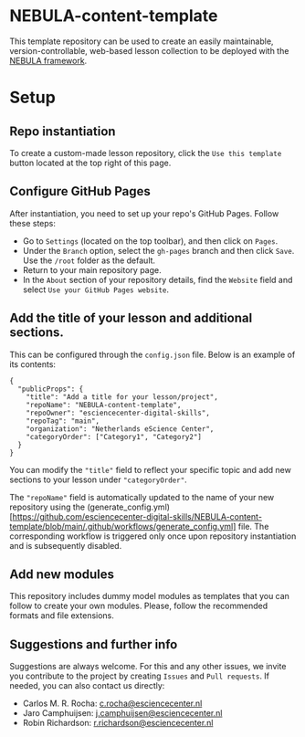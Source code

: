 # NEBULA-content-template
This template repository can be used to create an easily maintainable, version-controllable, web-based lesson collection to be deployed with the [NEBULA framework](https://github.com/esciencecenter-digital-skills/NEBULA).

# Setup

## Repo instantiation
To create a custom-made lesson repository, click the `Use this template` button located at the top right of this page.

## Configure GitHub Pages
After instantiation, you need to set up your repo's GitHub Pages. Follow these steps:
- Go to `Settings` (located on the top toolbar), and then click on `Pages`.
- Under the `Branch` option, select the `gh-pages` branch and then click `Save`. Use the `/root` folder as the default.
- Return to your main repository page.
- In the `About` section of your repository details, find the `Website` field and select `Use your GitHub Pages website`.

## Add the title of your lesson and additional sections.
This can be configured through the `config.json` file. Below is an example of its contents:
```
{
  "publicProps": {
    "title": "Add a title for your lesson/project",
    "repoName": "NEBULA-content-template",
    "repoOwner": "esciencecenter-digital-skills",
    "repoTag": "main",
    "organization": "Netherlands eScience Center",
    "categoryOrder": ["Category1", "Category2"]
  }
}
```
You can modify the `"title"` field to reflect your specific topic and add new sections to your lesson under `"categoryOrder"`.

The `"repoName"` field is automatically updated to the name of your new repository using the (generate_config.yml)[https://github.com/esciencecenter-digital-skills/NEBULA-content-template/blob/main/.github/workflows/generate_config.yml] file. The corresponding workflow is triggered only once upon repository instantiation and is subsequently disabled.

## Add new modules
This repository includes dummy model modules as templates that you can follow to create your own modules. Please, follow the recommended formats and file extensions.

## Suggestions and further info
Suggestions are always welcome.
For this and any other issues, we invite you contribute to the project by creating `Issues` and `Pull requests`.
If needed, you can also contact us directly:
- Carlos M. R. Rocha: c.rocha@esciencecenter.nl
- Jaro Camphuijsen: j.camphuijsen@esciencecenter.nl
- Robin Richardson: r.richardson@esciencecenter.nl


